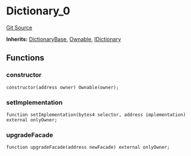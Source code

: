 # Dictionary_0
[Git Source](https://github.com/metacontract/mc/blob/20ed737f21a46d89afffe1322a75b1ecfcacff9a/src/devkit/Flattened.sol)

**Inherits:**
[DictionaryBase](/src/devkit/Flattened.sol/abstract.DictionaryBase.md), [Ownable](/src/devkit/Flattened.sol/abstract.Ownable.md), [IDictionary](/src/devkit/Flattened.sol/interface.IDictionary.md)


## Functions
### constructor


```solidity
constructor(address owner) Ownable(owner);
```

### setImplementation


```solidity
function setImplementation(bytes4 selector, address implementation) external onlyOwner;
```

### upgradeFacade


```solidity
function upgradeFacade(address newFacade) external onlyOwner;
```

